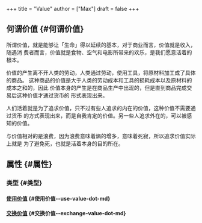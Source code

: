 +++
title = "Value"
author = ["Max"]
draft = false
+++

## 何谓价值 {#何谓价值}

所谓价值，就是能够让「生命」得以延续的基本，对于商业而言，价值就是收入，随遇消
费者而言，价值就是食物、空气和电影所带来的欢乐，是我们愿意活着的根本。

价值的产生离不开人类的劳动，人类通过劳动，使用工具，将原材料加工成了具体的商品。
这种商品的价值是大于人类的劳动成本和工具的损耗成本以及原材料的成本之和的，因此
价值本身的产生是在商品生产中出现的，但是直到商品完成交易后这种价值才通过货币的
形式表现出来。

人们活着就是为了追求价值，只不过有些人追求的内在的价值，这种价值不需要通过货币
的方式表现出来，而是自我肯定的价值。另一些人追求外在的，可以被感知的价值。

与价值相对的是浪费，因为浪费意味着熵的增多，意味着死寂，所以追求价值实际上就是
为了避免死，也就是活着本身的目的所在。


## 属性 {#属性}


### 类型 {#类型}


#### [使用价值](use-value.md) {#使用价值--use-value-dot-md}


#### [交换价值](exchange-value.md) {#交换价值--exchange-value-dot-md}
